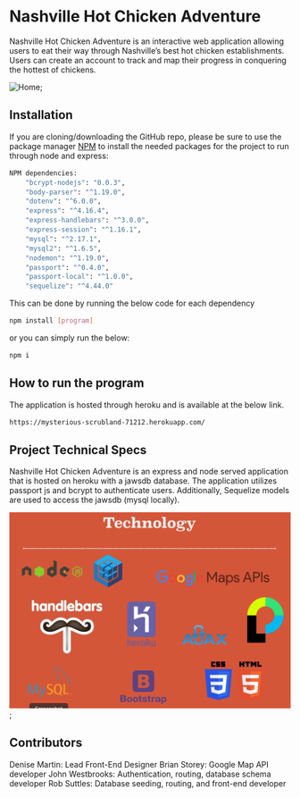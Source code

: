 # Nashville Hot Chicken Adventure

Nashville Hot Chicken Adventure is an interactive web application allowing users to eat their way through Nashville’s best hot chicken establishments. Users can create an account to track and map their progress in conquering the hottest of chickens.  


![Home](./public/images/home.gif);

## Installation

If you are cloning/downloading the GitHub repo, please be sure to use the package manager [NPM](https://www.npmjs.com/) to install the needed packages for the project to run through node and express:

```bash
NPM dependencies:
    "bcrypt-nodejs": "0.0.3",
    "body-parser": "^1.19.0",
    "dotenv": "^6.0.0",
    "express": "^4.16.4",
    "express-handlebars": "^3.0.0",
    "express-session": "^1.16.1",
    "mysql": "^2.17.1",
    "mysql2": "^1.6.5",
    "nodemon": "^1.19.0",
    "passport": "^0.4.0",
    "passport-local": "^1.0.0",
    "sequelize": "^4.44.0"
```
This can be done by running the below code for each dependency

```bash
npm install [program]
```

or you can simply run the below:

```bash
npm i
```

## How to run the program

The application is hosted through heroku and is available at the below link.

```bash
https://mysterious-scrubland-71212.herokuapp.com/
```

## Project Technical Specs
Nashville Hot Chicken Adventure is an express and node served application that is hosted on heroku with a jawsdb database.  The application utilizes passport js and bcrypt to authenticate users.  Additionally, Sequelize models are used to access the jawsdb (mysql locally).

![Tech](./public/images/tech.png);

## Contributors
Denise Martin: Lead Front-End Designer
Brian Storey:  Google Map API developer
John Westbrooks:  Authentication, routing, database schema developer
Rob Suttles:  Database seeding, routing, and front-end developer
